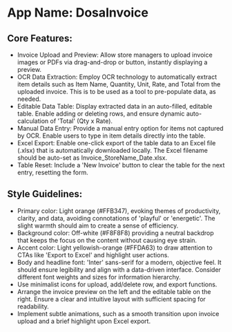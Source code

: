 # **App Name**: DosaInvoice

## Core Features:

- Invoice Upload and Preview: Allow store managers to upload invoice images or PDFs via drag-and-drop or button, instantly displaying a preview.
- OCR Data Extraction: Employ OCR technology to automatically extract item details such as Item Name, Quantity, Unit, Rate, and Total from the uploaded invoice. This is to be used as a tool to pre-populate data, as needed.
- Editable Data Table: Display extracted data in an auto-filled, editable table. Enable adding or deleting rows, and ensure dynamic auto-calculation of 'Total' (Qty x Rate).
- Manual Data Entry: Provide a manual entry option for items not captured by OCR. Enable users to type in item details directly into the table.
- Excel Export: Enable one-click export of the table data to an Excel file (.xlsx) that is automatically downloaded locally. The Excel filename should be auto-set as Invoice_StoreName_Date.xlsx.
- Table Reset: Include a 'New Invoice' button to clear the table for the next entry, resetting the form.

## Style Guidelines:

- Primary color: Light orange (#FFB347), evoking themes of productivity, clarity, and data, avoiding connotations of 'playful' or 'energetic'. The slight warmth should aim to create a sense of efficiency.
- Background color: Off-white (#F8F8F8) providing a neutral backdrop that keeps the focus on the content without causing eye strain.
- Accent color: Light yellowish-orange (#FFDA63) to draw attention to CTAs like 'Export to Excel' and highlight user actions.
- Body and headline font: 'Inter' sans-serif for a modern, objective feel. It should ensure legibility and align with a data-driven interface. Consider different font weights and sizes for information hierarchy.
- Use minimalist icons for upload, add/delete row, and export functions.
- Arrange the invoice preview on the left and the editable table on the right. Ensure a clear and intuitive layout with sufficient spacing for readability.
- Implement subtle animations, such as a smooth transition upon invoice upload and a brief highlight upon Excel export.